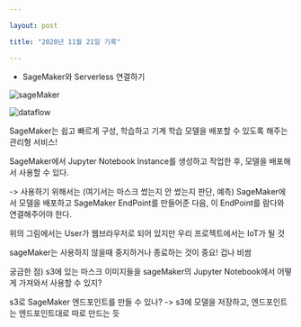 ```yaml
---

layout: post

title: "2020년 11월 21일 기록"

---
```


- SageMaker와 Serverless 연결하기

![sageMaker](https://www.sagemaker-workshop-kr.com/images/apps/internet_facing_app/image14.png?width=%226.728391294838145in%22height=%223.4464293525809273in)

![dataflow](https://img1.daumcdn.net/thumb/R1280x0/?scode=mtistory2&fname=https%3A%2F%2Ft1.daumcdn.net%2Fcfile%2Ftistory%2F9907DC485C85C0C82A)

SageMaker는 쉽고 빠르게 구성, 학습하고 기계 학습 모델을 배포할 수 있도록 해주는 관리형 서비스!

SageMaker에서 Jupyter Notebook Instance를 생성하고 작업한 후, 모델을 배포해서 사용할 수 있다.

-> 사용하기 위해서는 (여기서는 마스크 썼는지 안 썼는지 판단, 예측) SageMaker에서 모델을 배포하고 SageMaker EndPoint를 만들어준 다음, 이 EndPoint를 람다와 연결해주어야 한다.

위의 그림에서는 User가 웹브라우저로 되어 있지만 우리 프로젝트에서는 IoT가 될 것

sageMaker는 사용하지 않을때 중지하거나 종료하는 것이 중요! 겁나 비쌈



궁금한 점) s3에 있는 마스크 이미지들을 sageMaker의 Jupyter Notebook에서 어떻게 가져와서 사용할 수 있지?

s3로 SageMaker 엔드포인트를 만들 수 있나? -> s3에 모델을 저장하고, 엔드포인트는 엔드포인트대로 따로 만드는 듯

